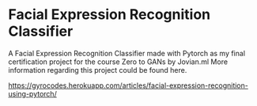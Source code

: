 # Facial Expression Recognition Classifier

A Facial Expression Recognition Classifier made with Pytorch as my final certification project for the course Zero to GANs by Jovian.ml
More information regarding this project could be found here.

https://gyrocodes.herokuapp.com/articles/facial-expression-recognition-using-pytorch/
